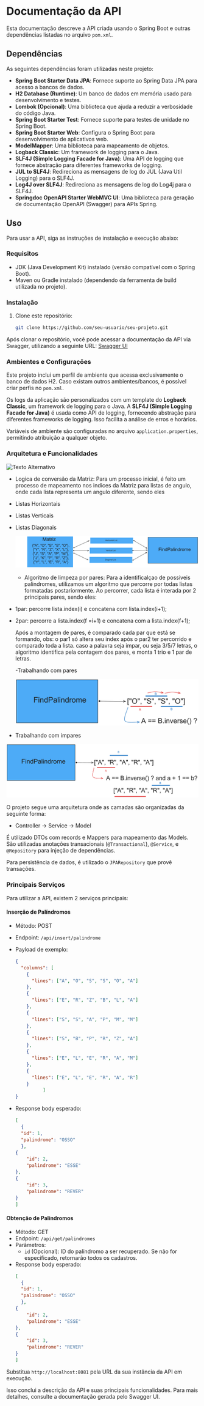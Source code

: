 # Documentação da API

Esta documentação descreve a API criada usando o Spring Boot e outras dependências listadas no arquivo `pom.xml`.

## Dependências

As seguintes dependências foram utilizadas neste projeto:

- **Spring Boot Starter Data JPA**: Fornece suporte ao Spring Data JPA para acesso a bancos de dados.
- **H2 Database (Runtime)**: Um banco de dados em memória usado para desenvolvimento e testes.
- **Lombok (Opcional)**: Uma biblioteca que ajuda a reduzir a verbosidade do código Java.
- **Spring Boot Starter Test**: Fornece suporte para testes de unidade no Spring Boot.
- **Spring Boot Starter Web**: Configura o Spring Boot para desenvolvimento de aplicativos web.
- **ModelMapper**: Uma biblioteca para mapeamento de objetos.
- **Logback Classic**: Um framework de logging para o Java.
- **SLF4J (Simple Logging Facade for Java)**: Uma API de logging que fornece abstração para diferentes frameworks de logging.
- **JUL to SLF4J**: Redireciona as mensagens de log do JUL (Java Util Logging) para o SLF4J.
- **Log4J over SLF4J**: Redireciona as mensagens de log do Log4j para o SLF4J.
- **Springdoc OpenAPI Starter WebMVC UI**: Uma biblioteca para geração de documentação OpenAPI (Swagger) para APIs Spring.

## Uso

Para usar a API, siga as instruções de instalação e execução abaixo:

### Requisitos

- JDK (Java Development Kit) instalado (versão compatível com o Spring Boot).
- Maven ou Gradle instalado (dependendo da ferramenta de build utilizada no projeto).

### Instalação

1. Clone este repositório:

    ```bash
    git clone https://github.com/seu-usuario/seu-projeto.git
    ```

Após clonar o repositório, você pode acessar a documentação da API via Swagger, utilizando a seguinte URL: [Swagger UI](http://localhost:8081/swagger-ui/index.html#/)

### Ambientes e Configurações

Este projeto inclui um perfil de ambiente que acessa exclusivamente o banco de dados H2. Caso existam outros ambientes/bancos, é possível criar perfis no `pom.xml`.

Os logs da aplicação são personalizados com um template do **Logback Classic**, um framework de logging para o Java. A **SLF4J (Simple Logging Facade for Java)** é usada como API de logging, fornecendo abstração para diferentes frameworks de logging. Isso facilita a análise de erros e horários.

Variáveis de ambiente são configuradas no arquivo `application.properties`, permitindo atribuição a qualquer objeto.

### Arquitetura e Funcionalidades
![Texto Alternativo](arquitetura-controllers(1).png)

- Logica de conversão da Matriz:
Para um processo inicial, é feito um processo de mapeamento nos indices da Matriz para listas de angulo, onde cada lista representa um angulo diferente, sendo eles
- Listas Horizontais
- Listas Verticais
- Listas Diagonais
  
  
  ![Texto Alternativo](arquitetura-controllers(2).png)

  - Algoritmo de limpeza por pares:
Para a identificalçao de possiveis palindromes, utilizamos um algoritmo que percorre por todas listas formatadas postariormente.
Ao percorrer, cada lista é interada por 2 principais pares, sendo eles:
- 1par: percorre lista.index(i) e concatena com lista.index(i+1);
- 2par: percorre a lista.index(f =i+1) e concatena com a lista.index(f+1);
  
  Após a montagem de pares, é comparado cada par que está se formando, obs: o par1 só altera seu index após o par2 ter percorrido e comparado toda a lista.
  caso a palavra seja impar, ou seja 3/5/7 letras, o algoritmo identifica pela contagem dos pares, e monta 1 trio e 1 par de letras.
  
  -Trabalhando com pares

  ![Texto Alternativo](arquitetura-controllers(3).png)


- Trabalhando com impares
 
 ![Texto Alternativo](arquitetura-controllers(5).png)

   
    

O projeto segue uma arquitetura onde as camadas são organizadas da seguinte forma:

- Controller -> Service -> Model

É utilizado DTOs com records e Mappers para mapeamento das Models. São utilizadas anotações transacionais (`@Transactional`), `@Service`, e `@Repository` para injeção de dependências.

Para persistência de dados, é utilizado o `JPARepository` que provê transações.

### Principais Serviços

Para utilizar a API, existem 2 serviços principais:

#### Inserção de Palíndromos

- Método: POST
- Endpoint: `/api/insert/palindrome`
- Payload de exemplo:

    ```json
    {
      "columns": [
        {
          "lines": ["A", "O", "S", "S", "O", "A"]
        },
        {
          "lines": ["E", "R", "Z", "B", "L", "A"]
        },
        {
          "lines": ["S", "S", "A", "P", "M", "M"]
        },   
        {
          "lines": ["S", "B", "P", "R", "Z", "A"]
        },
        {
          "lines": ["E", "L", "E", "R", "A", "M"]
        },
        {
          "lines": ["E", "L", "E", "R", "A", "R"]
        }
              ]
    }
    ```
- Response body esperado:
    ```json
    [
      {
      "id": 1,
      "palindrome": "OSSO"
      },
    {
        "id": 2,
        "palindrome": "ESSE"
    },
    {
        "id": 3,
        "palindrome": "REVER"
    }
  ]
     ```

#### Obtenção de Palíndromos

- Método: GET
- Endpoint: `/api/get/palindromes`
- Parâmetros:
  - `id` (Opcional): ID do palíndromo a ser recuperado. Se não for especificado, retornarão todos os cadastros.
- Response body esperado:
    ```json
    [
      {
      "id": 1,
      "palindrome": "OSSO"
      },
    {
        "id": 2,
        "palindrome": "ESSE"
    },
    {
        "id": 3,
        "palindrome": "REVER"
    }
  ]
     ```

Substitua `http://localhost:8081` pela URL da sua instância da API em execução.

Isso conclui a descrição da API e suas principais funcionalidades. Para mais detalhes, consulte a documentação gerada pelo Swagger UI.
